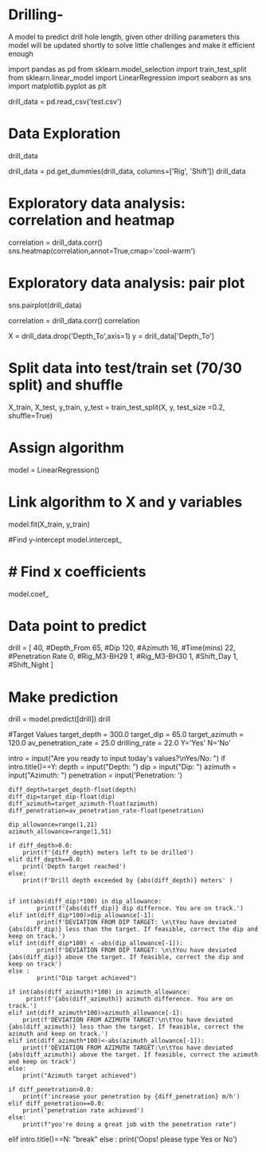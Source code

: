 # Drilling-
A model to predict drill hole length, given other drilling parameters 
this model will be updated shortly to solve little challenges and make it efficient enough

import pandas as pd
from sklearn.model_selection import train_test_split
from sklearn.linear_model import LinearRegression
import seaborn as sns
import matplotlib.pyplot as plt

drill_data = pd.read_csv('test.csv')

# Data Exploration
drill_data

drill_data = pd.get_dummies(drill_data, columns=['Rig', 'Shift'])
drill_data

# Exploratory data analysis: correlation and heatmap
correlation = drill_data.corr()
sns.heatmap(correlation,annot=True,cmap='cool-warm')

# Exploratory data analysis: pair plot
sns.pairplot(drill_data)

correlation = drill_data.corr()
correlation

X = drill_data.drop('Depth_To',axis=1)
y = drill_data['Depth_To']

# Split data into test/train set (70/30 split) and shuffle
X_train, X_test, y_train, y_test = train_test_split(X, y, test_size =0.2, shuffle=True)

# Assign algorithm
model = LinearRegression()

# Link algorithm to X and y variables
model.fit(X_train, y_train)

#Find y-intercept
model.intercept_

# # Find x coefficients
model.coef_

# Data point to predict
drill = [
	40, #Depth_From
	65, #Dip
	120, #Azimuth
	16, #Time(mins)
	22, #Penetration Rate
	0, #Rig_M3-BH29
	1, #Rig_M3-BH30
	1, #Shift_Day
	1, #Shift_Night
]

# Make prediction
drill = model.predict([drill])
drill

#Target Values
target_depth = 300.0
target_dip = 65.0
target_azimuth = 120.0
av_penetration_rate = 25.0
drilling_rate = 22.0
Y='Yes'
N='No'

intro = input("Are you ready to input today's values?\nYes/No: ")
if intro.title()==Y:
    depth = input("Depth: ")
    dip = input("Dip: ")
    azimuth = input("Azimuth: ")
    penetration = input('Penetration: ')


    diff_depth=target_depth-float(depth)
    diff_dip=target_dip-float(dip)
    diff_azimuth=target_azimuth-float(azimuth)
    diff_penetration=av_penetration_rate-float(penetration)

    dip_allowance=range(1,21)
    azimuth_allowance=range(1,51)

    if diff_depth>0.0:
        print(f'{diff_depth} meters left to be drilled')
    elif diff_depth==0.0:
        print('Depth target reached')
    else:
        print(f'Drill depth exceeded by {abs(diff_depth)} meters' )
    
    
    if int(abs(diff_dip)*100) in dip_allowance:
            print(f'{abs(diff_dip)} dip differnce. You are on track.')
    elif int(diff_dip*100)>dip_allowance[-1]:
            print(f'DEVIATION FROM DIP TARGET: \n\tYou have deviated {abs(diff_dip)} less than the target. If feasible, correct the dip and keep on track.')
    elif int(diff_dip*100) < -abs(dip_allowance[-1]):
            print(f'DEVIATION FROM DIP TARGET: \n\tYou have deviated {abs(diff_dip)} above the target. If feasible, correct the dip and keep on track')       
    else :
            print("Dip target achieved") 

    if int(abs(diff_azimuth)*100) in azimuth_allowance:
         print(f'{abs(diff_azimuth)} azimuth difference. You are on track.')
    elif int(diff_azimuth*100)>azimuth_allowance[-1]:
        print(f'DEVIATION FROM AZIMUTH TARGET:\n\tYou have deviated {abs(diff_azimuth)} less than the target. If feasible, correct the azimuth and keep on track.')
    elif int(diff_azimuth*100)<-abs(azimuth_allowance[-1]):
        print(f'DEVIATION FROM AZIMUTH TARGET:\n\tYou have deviated {abs(diff_azimuth)} above the target. If feasible, correct the azimuth and keep on track')
    else:
        print("Azimuth target achieved")

    if diff_penetration>0.0:
        print(f'increase your penetration by {diff_penetration} m/h')
    elif diff_penetration==0.0:
        print('penetration rate achieved')
    else:
        print(f"you're doing a great job with the penetration rate")
elif intro.title()==N:
    "break"
else :
    print('Oops! please type Yes or No')

